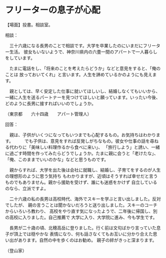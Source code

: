 # フリーターの息子が心配

【場面】投書。相談室。

相談：

　三十六歳になる長男のことで相談です。大学を卒業したのにいまだにフリーター生活。
彼女もいないようで、神奈川県内の六畳一間のアパートで一人暮らしをしています。

　たまに電話をし、「将来のことを考えたらどうか」などと意見をすると、「俺のことは
放っておいてくれ」と言います。人生を諦めているかのようにも見えます。

　親としては、早く安定した仕事に就いてほしいし、結婚しなくてもいいから、
一緒に人生を送るパートナーを見つけてほしいと願っています。いったい今後、
どのように長男に接すればいいのでしょうか。

（東京都　　六十四歳　　アパート管理人）

回答：

　親は、子供がいくつになってもいつまでも心配するもの。お気持ちはわかります。
　
　でも子供は、意見をすれば反発しがちなもの。彼女や仕事の話を尋ねる代わりに「美味しい料理作るから食べに来い」、
「旅行しよう」と誘い、一緒に過ごす時間を作ってみたらどうでしょうか。たまに親に会うと「老けたな」、
「俺、このままでいいのかな」などと思うものです。

　親からすれば、大学を出た後は会社に就職し、結婚し、子育てをするのが人生の理想形のように思う気持ち
もわかりますが、近頃はそうすれば幸せだと言うものでもありません。親から援助を受けず、誰にも迷惑をかけず
自立しているのなら、立派ですよ。

　二十六歳の私の長男は高校時代、海外でスキーを学ぶと言い出しました。反対でしたが、
親の言うことは聞かないだろうと送り出しました。スキーのコーチからいろいろ教わり、
高校をやり直す気になったようで、二年後に帰国し、別の高校に入りました。自己推薦で
大学に入り、大学院に進み、今も学生です。

　長男が二十歳の頃、北穂高岳に登りました。行く前は文句ばかり言っていた息子が頂上では穏やかな
表情になり、何も話さなくてもお互いに分かり合えた思い出があります。自然の中を歩くのはお勧め。
親子の絆がきっと深まります。

（登山家）